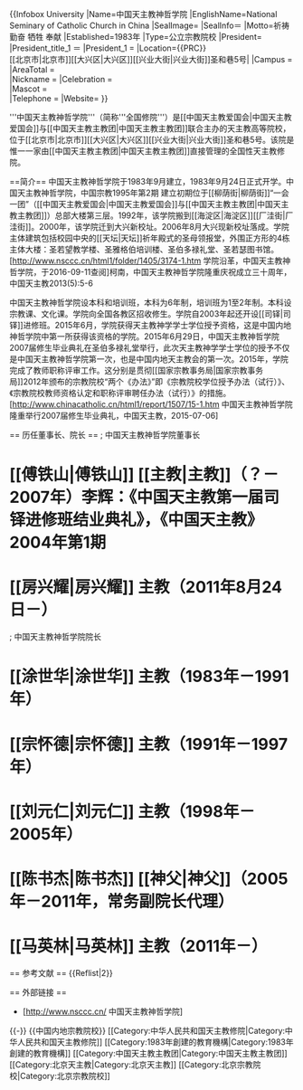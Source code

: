 {{Infobox University
|Name=中国天主教神哲学院
|EnglishName=National Seminary of Catholic Church in China
|SealImage=
|SealInfo＝
|Motto=祈祷 勤奋 牺牲 奉献
|Established=1983年
|Type=公立宗教院校
|President=
|President_title_1 ＝
|President_1 =
|Location={{PRC}}<br>[[北京市|北京市]][[大兴区|大兴区]][[兴业大街|兴业大街]]圣和巷5号|
|Campus =
|AreaTotal =	
|Nickname =	
|Celebration = 	
|Mascot =	
|Telephone =
|Website=
}}

'''中国天主教神哲学院'''（简称'''全国修院'''）是[[中国天主教爱国会|中国天主教爱国会]]与[[中国天主教主教团|中国天主教主教团]]联合主办的天主教高等院校，位于[[北京市|北京市]][[大兴区|大兴区]][[兴业大街|兴业大街]]圣和巷5号。该院是惟一一家由[[中国天主教主教团|中国天主教主教团]]直接管理的全国性天主教修院。

==简介==
中国天主教神哲学院于1983年9月建立，1983年9月24日正式开学。<ref>中国天主教神哲学院，中国宗教1995年第2期  </ref>建立初期位于[[柳荫街|柳荫街]]“一会一团”（[[中国天主教爱国会|中国天主教爱国会]]与[[中国天主教主教团|中国天主教主教团]]）总部大楼第三层。1992年，该学院搬到[[海淀区|海淀区]][[厂洼街|厂洼街]]。2000年，该学院迁到大兴新校址。2006年8月大兴现新校址落成。学院主体建筑包括校园中央的[[天坛|天坛]]祈年殿式的圣母领报堂，外围正方形的4栋主体大楼：圣若望教学楼、圣雅格伯培训楼、圣伯多禄礼堂、圣若瑟图书馆。<ref name=yg>[http://www.nsccc.cn/html1/folder/1405/3174-1.htm 学院沿革，中国天主教神哲学院，于2016-09-11查阅]</ref><ref>柯南，中国天主教神哲学院隆重庆祝成立三十周年，中国天主教2013(5):5-6</ref>

中国天主教神哲学院设本科和培训班，本科为6年制，培训班为1至2年制。本科设宗教课、文化课。学院向全国各教区招收修生。学院自2003年起还开设[[司铎|司铎]]进修班。<ref name=yg/>2015年6月，学院获得天主教神学学士学位授予资格，这是中国内地神哲学院中第一所获得该资格的学院。2015年6月29日，中国天主教神哲学院2007届修生毕业典礼在圣伯多禄礼堂举行，此次天主教神学学士学位的授予不仅是中国天主教神哲学院第一次，也是中国内地天主教会的第一次。2015年，学院完成了教师职称评审工作。这分别是贯彻[[国家宗教事务局|国家宗教事务局]]2012年颁布的宗教院校“两个《办法》”即《宗教院校学位授予办法（试行）》、《宗教院校教师资格认定和职称评审聘任办法（试行）》的措施。<ref>[http://www.chinacatholic.cn/html1/report/1507/15-1.htm 中国天主教神哲学院隆重举行2007届修生毕业典礼，中国天主教，2015-07-06]</ref>

== 历任董事长、院长 ==
; 中国天主教神哲学院董事长
# [[傅铁山|傅铁山]] [[主教|主教]]（？－2007年）<ref>李辉：《中国天主教第一届司铎进修班结业典礼》，《中国天主教》2004年第1期</ref>
# [[房兴耀|房兴耀]] 主教（2011年8月24日－）

; 中国天主教神哲学院院长
# [[涂世华|涂世华]] 主教（1983年－1991年）
# [[宗怀德|宗怀德]] 主教（1991年－1997年）
# [[刘元仁|刘元仁]] 主教（1998年－2005年）
# [[陈书杰|陈书杰]] [[神父|神父]]（2005年－2011年，常务副院长代理）
# [[马英林|马英林]] 主教（2011年－）

== 参考文献 ==
{{Reflist|2}}

== 外部链接 ==
* [http://www.nsccc.cn/ 中国天主教神哲学院] 

{{-}}
{{中国内地宗教院校}}
[[Category:中华人民共和国天主教修院|Category:中华人民共和国天主教修院]]
[[Category:1983年創建的教育機構|Category:1983年創建的教育機構]]
[[Category:中国天主教主教团|Category:中国天主教主教团]]
[[Category:北京天主教|Category:北京天主教]]
[[Category:北京宗教院校|Category:北京宗教院校]]